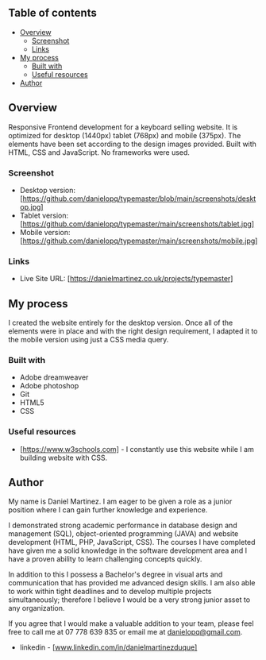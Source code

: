 

## Table of contents

- [Overview](#overview)
  - [Screenshot](#screenshot)
  - [Links](#links)
- [My process](#my-process)
  - [Built with](#built-with)
  - [Useful resources](#useful-resources)
- [Author](#author)


## Overview

Responsive Frontend development for a keyboard selling website. It is optimized for desktop (1440px) tablet (768px) and mobile (375px). The elements have been set according to the design images provided. Built with HTML, CSS and JavaScript. No frameworks were used.

### Screenshot


- Desktop version: [https://github.com/danielopq/typemaster/blob/main/screenshots/desktop.jpg]
- Tablet version: [https://github.com/danielopq/typemaster/main/screenshots/tablet.jpg]
- Mobile version: [https://github.com/danielopq/typemaster/main/screenshots/mobile.jpg]



### Links

- Live Site URL: [https://danielmartinez.co.uk/projects/typemaster]

## My process

I created the website entirely for the desktop version. Once all of the elements were in place and with the right design requirement, I adapted it to the mobile version using just a CSS media query.

### Built with

- Adobe dreamweaver
- Adobe photoshop
- Git
- HTML5
- CSS

### Useful resources

- [https://www.w3schools.com] - I constantly use this website while I am building website with CSS.

## Author

My name is Daniel Martinez. I am eager to be given a role as a junior position where I can gain further knowledge and experience.

I demonstrated strong academic performance in database design and management (SQL), object-oriented programming (JAVA) and website development (HTML, PHP, JavaScript, CSS). The courses I have completed have given me a solid knowledge in the software development area and I have a proven ability to learn challenging concepts quickly.

In addition to this I possess a Bachelor's degree in visual arts and communication that has provided me advanced design skills. I am also able to work within tight deadlines and to develop multiple projects simultaneously; therefore I believe I would be a very strong junior asset to any organization.

If you agree that I would make a valuable addition to your team, please feel free to call me at 07 778 639 835 or email me at danielopq@gmail.com. 

- linkedin - [www.linkedin.com/in/danielmartinezduque]


